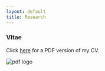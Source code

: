 ```yaml
---
layout: default
title: Research
---
```


### Vitae

<p align="justify">Click <a href="http://dl.dropbox.com/u/7256527/CV/CV/CasillasCV.pdf" target="_blank">here</a> for a PDF version of my CV. </p>

![pdf logo][pdf]

[pdf]: http://jvcasill.github.io/images/icons/pdf.png
